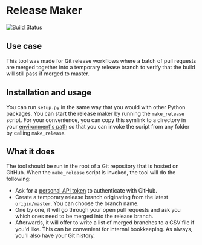 Release Maker
=============

[![Build Status](https://travis-ci.org/pieterdd/release-maker.svg?branch=master)](https://travis-ci.org/pieterdd/release-maker)

Use case
--------

This tool was made for Git release workflows where a batch of pull requests are merged together into a temporary release branch to verify that the build will still pass if merged to master.


Installation and usage
----------------------

You can run `setup.py` in the same way that you would with other Python packages. You can start the release maker by running the `make_release` script. For your convenience, you can copy this symlink to a directory in your [environment's path](https://en.wikipedia.org/wiki/PATH_(variable)) so that you can invoke the script from any folder by calling `make_release`.


What it does
------------

The tool should be run in the root of a Git repository that is hosted on GitHub. When the `make_release` script is invoked, the tool will do the following:

- Ask for a [personal API token](https://github.com/settings/tokens) to authenticate with GitHub.
- Create a temporary release branch originating from the latest `origin/master`. You can choose the branch name.
- One by one, it will go through your open pull requests and ask you which ones need to be merged into the release branch.
- Afterwards, it will offer to write a list of merged branches to a CSV file if you'd like. This can be convenient for internal bookkeeping. As always, you'll also have your Git history.
